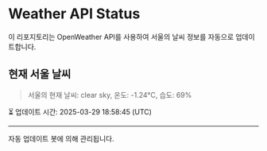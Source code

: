 
# Weather API Status

이 리포지토리는 OpenWeather API를 사용하여 서울의 날씨 정보를 자동으로 업데이트합니다.

## 현재 서울 날씨
> 서울의 현재 날씨: clear sky, 온도: -1.24°C, 습도: 69%

⏳ 업데이트 시간: 2025-03-29 18:58:45 (UTC)

---
자동 업데이트 봇에 의해 관리됩니다.
